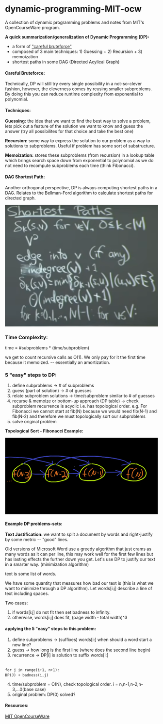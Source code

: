 # dynamic-programming-MIT-ocw
A collection of dynamic programming problems and notes from MIT's OpenCourseWare program.


<b>A quick summarization/generalization of Dynamic Programming (DP):</b>
* a form of ["careful bruteforce"](Techniques)
* composed of 3 main techniques: 1) Guessing + 2) Recursion + 3) memoization
* shortest paths in some DAG (Directed Acylical Graph)

#### Careful Bruteforce:
Technically, DP will still try every single possibility in a not-so-clever fashion, 
however, the cleverness comes by reusing smaller subproblems. By doing this you can
reduce runtime complexity from exponential to polynomial.

#### Techniques:

<b> Guessing:</b> the idea that we want to find the best way to solve a problem, 
lets pick out a feature of the solution we want to know and guess the answer 
(try all possibilites for that choice and take the best one)

<b> Recursion:</b> some way to express the solution to our problem as a way 
to solutions to subproblems. Useful if problem has some sort of substructure.

<b> Memoization:</b> stores these subproblems (from recursion) in a lookup table 
which brings search space down from exponential to polynomial as we do not need to
recompute subproblems each time (think Fibonacci).

#### DAG Shortest Path:
Another orthogonal perspective, DP is always computing shortest paths in a DAG.
Relates to the Bellman-Ford algorithm to calculate shortest paths for directed graph.

![](imgs/shortest_path_board_01.png)
### Time Complexity:
time = #subproblems * (time/subproblem)

we get to count recursive calls as O(1). We only pay for it the first time because it
memoized. -- essentially an amortization.

### 5 "easy" steps to DP:
1) define subproblems   -> # of subproblems
2) guess (part of solution) -> # of guesses
3) relate subproblem solutions -> time/subproblem similar to # of guesses
4) recurse & memoize or bottom-up approach (DP table) -> check subproblem recurrence 
is acyclic i.e. has topological order. e.g. For Fibonacci we cannot start at fib(N) 
because we would need fib(N-1) and fib(N-2) and therefore we must 
topologically sort our subproblems
5) solve original problem

<b>Topological Sort - Fibonacci Example: </b>

![](imgs/topological-fib.png)

#### Example DP problems-sets:

<b>Text Justification: </b> we want to split a document by words and right-justify
by some metric -- "good" lines.

Old versions of Microsoft Word use a greedy algorithm that just crams as many words
as it can per line, this may work well for the first few lines but has lasting effects
the further down you get. Let's use DP to justify our text in a smarter way. 
(minimization algorithm)

text is some list of words. 

We have some quantity that measures how bad our text is (this is what we want to 
minimize through a DP algorithm). Let words[i:j] describe a line of text 
including spaces.

Two cases:
1) if words[i:j] do not fit then set badness to infinity.
2) otherwise, words[i:j] does fit, (page width - total width)^3

#### applying the 5 "easy" steps to this problem:
1) define subproblems -> (suffixes) words[i:] when should a word start a new line?
2) guess -> how long is the first line (where does the second line begin)
3) recurrence -> DP[i] is solution to suffix words[i:]

<code> 
for j in range(i+1, n+1):
DP(J) + badness(i,j)
</code>

4) time/subproblem = O(N), check topological order. i = n,n-1,n-2,n-3,...0(base case)
5) original problem: DP(0) solved?




#### Resources:

[MIT OpenCourseWare](https://www.youtube.com/watch?v=ENyox7kNKeY)



